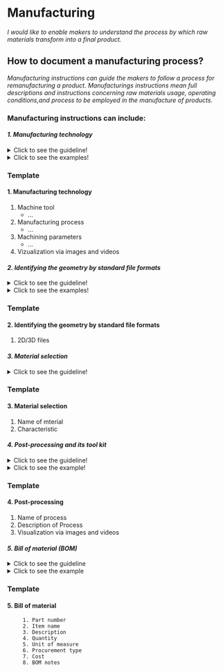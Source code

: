 # **Manufacturing**

*I would like to enable makers to understand the process by which raw materials transform into a final product.*

## **How to document a manufacturing process?**


*Manufacturing instructions can guide the makers to follow a process for remanufacturing a product. Manufacturings instructions mean full descriptions and instructions concerning raw materials usage, operating conditions,and process to be employed in the manufacture of products.*


 ### **Manufacturing instructions can include:** 
 
 #### *1. Manufacturing technology*
  <details>
  <summary>Click to see the guideline!</summary>
 
  - **Definition:** *It means all the machinery, equipment and processes that are used to manufacture products.*


 ```
 What should include the documentation of manufacturing technology?
 
 1. Machine tool is a machine for handling or machining metal or other rigid materials, usually by
     - Turning tools
     - Milling tools
     - Grinding tools
     - Cutting tools
     - Drilling tools
     - Boring tools
     - etc. 
 2. Manufacturing process   
     - 3D printing stereo lithography
     - Wire cutting
     - Burning machining technology 
       - Laser cutting
       - Plasma cutting
     - Computerized machining technology 
       - CNC machinig 
     - Machining process technology
       - Milling
       - Drilling
       - Grinding
     - etc.
  3. Machining parameters are all those parameters that are inherent to any machining operation and should have a suitable finite value to smooth and efficient removal of materials.
     - Cutting speed
     - Feed rate (mm/sec)
     - Cutting force
     - Depth of cut
     - Etc.
     
 How to visualize the manufacturing technology? 
 
  1. Images 
  2. Videos  
 ```
 </details>
 
 <details>
  <summary>Click to see the examples!</summary>
 
   #### *Example 1:* [JPL Open Source Rover](https://github.com/nasa-jpl/open-source-rover/tree/master/mechanical/body_assembly#3-machiningfabrication)
   
   #### *Example 2:* [SatNOGS Rotator v3](https://wiki.satnogs.org/SatNOGS_Rotator_v3#Build_Sequence) 
  </details>
  
  ### Template
 
  #### 1. Manufacturing technology
  1. Machine tool
     * ...
  2. Manufacturing process
     * ...
  3. Machining parameters
     * ...
  4. Vizualization via images and videos
 
#### *2. Identifying the geometry by standard file formats*
<details>
  <summary>Click to see the guideline!</summary>
 
  - **Definition:** *Standard file formats support some of the manufacturing processes and the surface geometry of a design without the possibility of modification.*

```
What does include the documentation of standard file formats for the manufacturing process?
 
  1. CAD files in an interchange format such as STL that is suitable for 3D priniting 
  2. Nominal geometry and its allowable variation by using symbolic language on 2D drawings like SVG, JPEG and PDF format that is suitable for laser cutting
  3. Manufacturing export formats such as G-code, STEP-NC is suitable for CNC machining
  4. Circuit board design formats such as Gerber RS-274X, excellon that is suitable for vector photoplotters 2D mechanical NC machines
  ``` 
</details>

<details>
  <summary>Click to see the examples!</summary>
 
#### *Example 1:* [Automated Tea Infuser, Standard file (STL format)](https://wikifactory.com/+fablabbratislava/automated-tea-infuser/contributions/3f2c490)

#### *Example 2:* [SatNOGS Rotator v3](https://wiki.satnogs.org/SatNOGS_Rotator_v3#Specifications), [2D drawing file](https://wiki.satnogs.org/File:C1001.png)
</details>

### Template
     
 #### 2. Identifying the geometry by standard file formats
  1. 2D/3D files  

#### *3. Material selection*
<details>
  <summary>Click to see the guideline!</summary>
 
 - **Definition:** *Material selection is a step in the process of designing and manufacturing any physical object. The main goal of material selection is to use the critical requirements of each part to define the performance requirement of the material.*

```
What does comprise the documentation of material selection?

 1. Identifying the type of material
    - Metal
    - Plastic
    - Composite
    - Ceramic
    - etc.
2. Identifying the characteristics of the material for manufacturing (refer to structural model) 
```
</details>

### Template

 #### 3. Material selection
  1. Name of mterial
  2. Characteristic

#### *4. Post-processing and its tool kit*
 <details>
  <summary>Click to see the guideline!</summary>
 
 - **Definition:** *To achieve the right properties such as surface quality, geometrical accuracy and mechanical properties, the post processing is essential.* 
 
   ```
   What does contain the documentaion of post-processing?
   
   1. The name of post-processes and their sequence including 
      - Sanding after 3D printing
      - Cold welding
      - Gap filling
      - Blasting
      - Polishing
      - Priming and painting
      - Heat treatments
      - Etc.

    How to visualize the post-processing?
    
    1. Images 
    2. Videos  
   ```
 </details>
 
 <details>
  <summary>Click to see the example!</summary> 
 
 #### *Example: [Post processing for FDM printed parts](https://www.3dhubs.com/knowledge-base/post-processing-fdm-printed-parts/#introduction)*
 </details>
 
 ### Template
 #### 4. Post-processing     
  1. Name of process
  2. Description of Process
  3. Visualization via images and videos
 
#### *5. Bill of material (BOM)*
<details>
  <summary>Click to see the guideline</summary>
 
 - **Definition:** *A bill of materials (BOM) is a comprehensive list of parts, items, and other materials required to create a product, as well as instructions required for gathering and using the required materials.*

```
What does consist the bill of material?

   1. Part number
   2. Item name
   3. Description
   4. Quantity
   5. Unit of measure
   6. Procurement type
   7. Cost
   8. BOM notes
   ```
</details>

<details>
  <summary>Click to see the example</summary>
 
 #### *Example: [JPL Open Source Rover](https://github.com/nasa-jpl/open-source-rover/tree/master/bill_of_materials)*
</details>

### Template

 #### 5. Bill of material 
         1. Part number
         2. Item name
         3. Description
         4. Quantity
         5. Unit of measure
         6. Procurement type
         7. Cost
         8. BOM notes

